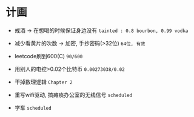 # 计画

* 戒酒 -> 在想喝的时候保证身边没有 `tainted : 0.8 bourbon, 0.99 vodka`

* 减少看黄片的次数 -> 加密, 手抄密码(>32位) `64位, 有效`

* leetcode刷到600(C) `90/600`

* 用别人的电挖>0.02个比特币 `0.00273038/0.02`

* 干掉数理逻辑 `Chapter 2`

* 重写wifi驱动, 搞瘫痪办公室的无线信号 `scheduled`

* 学车 `scheduled`
